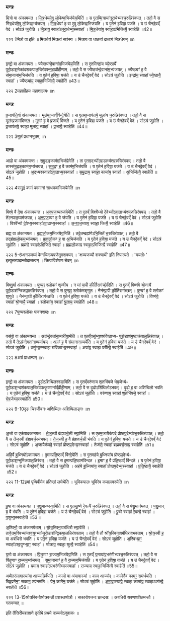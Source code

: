 

### मन्त्रः
मि॒त्रो वा अ॑कामयत ।
मि॒त्र॒धेय॑मे॒षु लो॒केष्व॒भिज॑येय॒मिति॑ ।
स ए॒तम्मि॒त्राया॑नूरा॒धेभ्य॑श्च॒रुन्निर॑वपत् ।
ततो॒ वै स मि॑त्र॒धेय॑मे॒षु लो॒केष्व॒भ्य॑जयत् ।
मि॒त्र॒धेयꣳ॑ ह॒ वा ए॒षु लो॒केष्व॒भिज॑यति ।
य ए॒तेन॑ ह॒विषा॒ यज॑ते ।
य उ॑ चैनदे॒वव्ँ वेद॑ ।
सोऽत्र॑ जुहोति ।
मि॒त्राय॒ स्वाहा॑ऽनूरा॒धेभ्य॒स्स्वाहा᳚ ।
मि॒त्र॒धेया॑य॒ स्वाहा॒ऽभिजि॑त्यै॒ स्वाहेति॑ ॥42॥  


२२२
1मित्रो वा इति ॥ मित्रधेयं मित्रत्वं सर्वस्य । मित्राय वा धातव्यं दातव्यं मित्रधेयम् ॥n
### मन्त्रः
इन्द्रो॒ वा अ॑कामयत ।
ज्यैष्ठ्य॑न्दे॒वाना॑म॒भिज॑येय॒मिति॑ ।
स ए॒तमिन्द्रा॑य ज्ये॒ष्ठायै॑ पुरो॒डाश॒मेका॑दशकपाल॒न्निर॑वपन्म॒हाव्री॑हीणाम् ।
ततो॒ वै स ज्यैष्ठ्य॑न्दे॒वाना॑म॒भ्य॑जयत् ।
ज्यैष्ठ्यꣳ॑ ह॒ वै स॑मा॒नाना॑म॒भिज॑यति ।
य ए॒तेन॑ ह॒विषा॒ यज॑ते ।
य उ॑ चैनदे॒वव्ँ वेद॑ ।
सोऽत्र॑ जुहोति ।
इन्द्रा॑य॒ स्वाहा᳚ ज्ये॒ष्ठायै॒ स्वाहा᳚ ।
ज्यैष्ठ्या॑य॒ स्वाहा॒भिजि॑त्यै॒ स्वाहेति॑ ॥43॥  

२२२
2महाव्रीहयः महाशालयः ॥n
### मन्त्रः
प्र॒जाप॑ति॒र्वा अ॑कामयत ।
मूल॑म्प्र॒जाव्ँवि॑न्दे॒येति॑ ।
स ए॒तम्प्र॒जाप॑तये॒ मूला॑य च॒रुन्निर॑वपत् ।
ततो॒ वै स मूल॑म्प्र॒जाम॑विन्दत ।
मूलꣳ॑ ह॒ वै प्र॒जाव्ँ वि॑न्दते ।
य ए॒तेन॑ ह॒विषा॒ यज॑ते ।
य उ॑ चैनदे॒वव्ँ वेद॑ ।
सोऽत्र॑ जुहोति ।
प्र॒जाप॑तये॒ स्वाहा॒ मूला॑य॒ स्वाहा᳚ ।
प्र॒जायै॒ स्वाहेति॑ ॥44॥  


२२२
3मूलं प्रधानभूतम् ॥n
### मन्त्रः

आपो॒ वा अ॑कामयन्त ।
स॒मु॒द्रङ्काम॑म॒भिज॑ये॒मेति॑ ।
ता ए॒तम॒द्भ्यो॑ऽषा॒ढाभ्य॑श्च॒रुन्निर॑वपन्न् ।
ततो॒ वै तास्स॑मु॒द्रङ्काम॑म॒भ्य॑जयन्न् ।
स॒मु॒द्रꣳ ह॒ वै काम॑म॒भिज॑यति ।
य ए॒तेन॑ ह॒विषा॒ यज॑ते ।
य उ॑ चैनदे॒वव्ँ वेद॑ ।
सोऽत्र॑ जुहोति ।
अ॒द्भ्यस्स्वाहा॑ऽषा॒ढाभ्य॒स्स्वाहा᳚ ।
स॒मु॒द्राय॒ स्वाहा॒ कामा॑य॒ स्वाहा᳚ ।
अ॒भिजि॑त्यै॒ स्वाहेति॑ ॥45॥  

२२२
4समुद्रं कामं कामानां साधकमभिजयेमेति ॥n
### मन्त्रः
विश्वे॒ वै दे॒वा अ॑कामयन्त ।
अ॒न॒प॒ज॒य्यञ्ज॑ये॒मेति॑ ।
त ए॒तव्ँ विश्वे᳚भ्यो दे॒वेभ्यो॑ऽषा॒ढाभ्य॑श्च॒रुन्निर॑वपन्न् ।
ततो॒ वै ते॑ऽनपज॒य्यम॑जयन्न् ।
अ॒न॒प॒ज॒य्यꣳ ह॒ वै ज॑यति ।
य ए॒तेन॑ ह॒विषा॒ यज॑ते ।
य उ॑ चैनदे॒वव्ँ वेद॑ ।
सोऽत्र॑ जुहोति ।
विश्वे᳚भ्यो दे॒वेभ्य॒स्स्वाहा॑ऽषा॒ढाभ्य॒स्स्वाहा᳚ ।
अ॒न॒प॒ज॒य्याय॒ स्वाहा॒ जित्यै॒ स्वाहेति॑ ॥46॥  

ब्रह्म॒ वा अ॑कामयत ।
ब्र॒ह्म॒लो॒कम॒भिज॑येय॒मिति॑ ।
तदे॒तम्ब्रह्म॑णेऽभि॒जिते॑ च॒रुन्निर॑वपत् ।
ततो॒ वै तद्ब्र॑ह्मलो॒कम॒भ्य॑जयत् ।
ब्र॒ह्म॒लो॒कꣳ ह॒ वा अ॒भिज॑यति ।
य ए॒तेन॑ ह॒विषा॒ यज॑ते ।
य उ॑ चैनदे॒वव्ँ वेद॑ ।
सोऽत्र॑ जुहोति ।
ब्रह्म॑णे॒ स्वाहा॑ऽभि॒जिते॒ स्वाहा᳚ ।
ब्र॒ह्म॒लो॒काय॒ स्वाहा॒ऽभिजि॑त्यै॒ स्वाहेति॑ ॥47॥  


२२२
5-6अनपजय्यं केनचिदप्यपजेतुमशक्यम् । 'क्षय्यजय्यौ शक्यार्थे' इति निपात्यते । 'ययतोः ' इत्युत्तरपदान्तोदात्तत्वम् । क्रियाविशेषण चेदम् ॥n
### मन्त्रः

विष्णु॒र्वा अ॑कामयत ।
पुण्य॒ꣵ श्लोकꣳ॑ शृण्वीय ।
न मा॑ पा॒पी की॒र्तिराग॑च्छे॒दिति॑ ।
स ए॒तव्ँ विष्ण॑वे श्रो॒णायै॑ पुरो॒डाश॑न्त्रिकपा॒लन्निर॑वपत् ।
ततो॒ वै स पुण्य॒ꣵ॒ श्लोक॑मशृणुत ।
नैन॑म्पा॒पी की॒र्तिराग॑च्छत् ।
पुण्यꣳ॑ ह॒ वै श्लोकꣳ॑ शृणुते ।
नैन॑म्पा॒पी की॒र्तिराग॑च्छति ।
य ए॒तेन॑ ह॒विषा॒ यज॑ते ।
य उ॑ चैनदे॒वव्ँ वेद॑ ।
सोऽत्र॑ जुहोति ।
विष्ण॑वे॒ स्वाहा᳚ श्रो॒णायै॒ स्वाहा᳚ ।
श्लोका॑य॒ स्वाहा᳚ श्रु॒ताय॒ स्वाहेति॑ ॥48॥  

२२२
7पुण्यश्लोकः पावनशब्दः ॥n
### मन्त्रः
वस॑वो॒ वा अ॑कामयन्त ।
अग्र॑न्दे॒वता॑ना॒म्परी॑या॒मेति॑ ।
त ए॒तव्ँवसु॑भ्य॒श्श्रवि॑ष्ठाभ्यᳶ पुरो॒डाश॑म॒ष्टाक॑पाल॒न्निर॑वपन्न् ।
ततो॒ वै तेऽग्र॑न्दे॒वता॑ना॒म्पर्या॑यन्न् ।
अग्रꣳ॑ ह॒ वै स॑मा॒नाना॒म्पर्ये॑ति ।
य ए॒तेन॑ ह॒विषा॒ यज॑ते ।
य उ॑ चैनदे॒वव्ँ वेद॑ ।
सोऽत्र॑ जुहोति ।
वसु॑भ्य॒स्स्वाहा॒ श्रवि॑ष्ठाभ्य॒स्स्वाहा᳚ ।
अग्रा॑य॒ स्वाहा॒ परी᳚त्यै॒ स्वाहेति॑ ॥49॥  


२२२
8अग्रं प्राधान्यम् ॥n
### मन्त्रः

इन्द्रो॒ वा अ॑कामयत ।
दृ॒ढोऽशि॑थिलस्स्या॒मिति॑ ।
स ए॒तव्ँवरु॑णाय श॒तभि॑षजे भेष॒जेभ्य॑ᳶ पुरो॒डाश॒न्दश॑कपाल॒न्निर॑वपत्कृ॒ष्णाना᳚व्ँव्रीही॒णाम् ।
ततो॒ वै स दृ॒ढोऽशि॑थिलोऽभवत् ।
दृ॒ढो ह॒ वा अशि॑थिलो भवति ।
य ए॒तेन॑ ह॒विषा॒ यज॑ते ।
य उ॑ चैनदे॒वव्ँ वेद॑ ।
सोऽत्र॑ जुहोति ।
वरु॑णाय॒ स्वाहा॑ श॒तभि॑षजे॒ स्वाहा᳚ ।
भे॒ष॒जेभ्य॒स्स्वाहेति॑ ॥50॥  

२२२
9-10दृढः चिरजीवनः अशिथिलः अशिथिलाङ्गः ॥n
### मन्त्रः
अ॒जो वा एक॑पादकामयत ।
ते॒ज॒स्वी ब्र॑ह्मवर्च॒सी स्या॒मिति॑ ।
स ए॒तम॒जायैक॑पदे प्रोष्ठप॒देभ्य॑श्च॒रुन्निर॑वपत् ।
ततो॒ वै स ते॑ज॒स्वी ब्र॑ह्मवर्च॒स्य॑भवत् ।
ते॒ज॒स्वी ह॒ वै ब्र॑ह्मवर्च॒सी भ॑वति ।
य ए॒तेन॑ ह॒विषा॒ यजते ।
य उ॑ चैनदे॒वव्ँ वेद॑ ।
सोऽत्र॑ जुहोति ।
अ॒जायैक॑पदे॒ स्वाहा᳚ प्रोष्ठप॒देभ्य॒स्स्वाहा᳚ ।
तेज॑से॒ स्वाहा᳚ ब्रह्मवर्च॒साय॒ स्वाहेति॑ ॥51॥  

अहि॒र्वै बु॒ध्नियो॑ऽकामयत ।
इ॒माम्प्र॑ति॒ष्ठाव्ँ वि॑न्दे॒येति॑ ।
स ए॒तमह॑ये बु॒ध्निया॑य प्रोष्ठप॒देभ्य॑ᳶ पुरो॒डाश॒म्भूमि॑कपाल॒न्निर॑वत् ।
ततो॒ वै स इ॒माम्प्र॑ति॒ष्ठाम॑विन्दत ।
इ॒माꣳ ह॒ वै प्र॑ति॒ष्ठाव्ँ वि॑न्दते ।
य ए॒तेन॑ ह॒विषा॒ यज॑ते ।
य उ॑ चैनदे॒वव्ँ वेद॑ ।
सोऽत्र॑ जुहोति ।
अह॑ये बु॒ध्निया॑य॒ स्वाहा᳚ प्रोष्ठप॒देभ्य॒स्स्वाहा᳚ ।
प्र॒ति॒ष्ठायै॒ स्वाहेति॑ ॥52॥  

२२२
11-12इमां पृथिवीमेव प्रतिष्ठां लभेथेति । भूमिकपालः भूमिरेव कपालमस्येति ॥n
### मन्त्रः
पू॒षा वा अ॑कामयत ।
प॒शु॒मान्थ्स्या॒मिति॑ ।
स ए॒तम्पू॒ष्णे रे॒वत्यै॑ च॒रुन्निर॑वपत् ।
ततो॒ वै स प॑शु॒मान॑भवत् ।
प॒शु॒मान् ह॒ वै भ॑वति ।
य ए॒तेन॑ ह॒विषा॒ यज॑ते ।
य उ॑ चैनदे॒वव्ँ वेद॑ ।
सोऽत्र॑ जुहोति ।
पू॒ष्णे स्वाहा॑ रे॒वत्यै॒ स्वाहा᳚ ।
प॒शुभ्य॒स्स्वाहेति॑ ॥53॥  

अ॒श्विनौ॒ वा अ॑कामयेताम् ।
श्रो॒त्र॒स्विना॒वब॑धिरौ स्या॒वेति॑ ।
तावे॒तम॒श्विभ्या॑मश्व॒युग्भ्या᳚म्पुरो॒डाश॑न्द्विकपा॒लन्निर॑वपताम् ।
ततो॒ वै तौ श्रो᳚त्र॒स्विना॒वब॑धिरावभवताम् ।
श्रो॒त्र॒स्वी ह॒ वा अब॑धिरो भवति ।
य एते॒न॑ ह॒विषा॒ यज॑ते ।
य उ॑ चैनदे॒वव्ँ वेद॑ ।
सोऽत्र॑ जुहोति ।
अ॒श्विभ्या॒ꣳ॒ स्वाहा᳚ऽश्व॒युग्भ्या॒ꣳ॒ स्वाहा᳚ ।
श्रोत्रा॑य॒ स्वाहा॒ श्रुत्यै॒ स्वाहेति॑ ॥54॥  

य॒मो वा अ॑कामयत ।
पि॒तृ॒णाꣳ रा॒ज्यम॒भिज॑येय॒मिति॑ ।
स ए॒तय्ँ य॒माया॑प॒भर॑णीभ्यश्च॒रुन्निर॑पवत् ।
ततो॒ वै स पि॑तृ॒णाꣳ रा॒ज्यम॒भ्य॑जयत् ।
स॒मा॒नानाꣳ॑ ह॒ वै रा॒ज्यम॒भिज॑यति ।
य ए॒तेन॑ ह॒विषा॒ यज॑ते ।
य उ॑ चैनदे॒वव्ँ वेद॑ ।
सोऽत्र॑ जुहोति ।
य॒माय॒ स्वाहा॑ऽप॒भर॑णीभ्य॒स्स्वाहा᳚ ।
रा॒ज्याय॒ स्वाहा॒भिजि॑त्यै॒ स्वाहेति॑ ॥55॥  

अथै॒तद॑मावा॒स्या॑या॒ आज्य॒न्निर्व॑पति ।
कामो॒ वा अ॑मावा॒स्या᳚ ।
काम॒ आज्य᳚म् ।
कामे॑नै॒व काम॒ꣳ॒ सम॑र्धयति ।
ख्षि॒प्रमे॑न॒ꣳ॒ सकाम॒ उप॑नमति ।
येन॒ कामे॑न॒ यज॑ते ।
सोऽत्र॑ जुहोति ।
अ॒मा॒वा॒स्या॑यै॒ स्वाहा॒ कामा॑य॒ स्वाहाऽऽग॑त्यै॒ स्वाहेति॑ ॥56॥  

२२२
13-15श्रोत्रस्विनौश्रोत्रवन्तौ प्रशस्तश्रोत्रौ । सकारोपजनः छान्दसः । अबधिरौ श्रवणशक्तिमन्तौ । गतमन्यत् ॥

इति तैत्तिरीयब्राह्मणे तृतीये प्रथमे पञ्चमोऽनुवाकः ॥  
